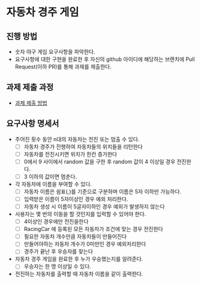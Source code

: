 # 자동차 경주 게임
## 진행 방법
* 숫자 야구 게임 요구사항을 파악한다.
* 요구사항에 대한 구현을 완료한 후 자신의 github 아이디에 해당하는 브랜치에 Pull Request(이하 PR)를 통해 과제를 제출한다.

## 과제 제출 과정
* [과제 제출 방법](https://github.com/next-step/nextstep-docs/tree/master/precourse)


## 요구사항 명세서

- 주어진 횟수 동안 n대의 자동차는 전진 또는 멈출 수 있다.
    - [ ] 자동차 경주가 진행하여 자동차들의 위치들을 리턴한다
    - [ ] 자동차를 전진시키면 위치가 한칸 증가한다
    - [ ] 0에서 9 사이에서 random 값을 구한 후 random 값이 4 이상일 경우 전진한다.
    - [ ] 3 이하의 값이면 멈춘다.
- 각 자동차에 이름을 부여할 수 있다.
    - [ ] 자동차 이름은 쉼표(,)를 기준으로 구분하며 이름은 5자 이하만 가능하다.
    - [ ] 입력받은 이름이 5자이상인 경우 예외 처리한다.
    - [ ] 자동차 생성 시 이름이 5글자이하인 경우 예외가 발생하지 않는다
- 사용자는 몇 번의 이동을 할 것인지를 입력할 수 있어야 한다.
    - [ ] 4이상인 경우에만 전진을한다
    - [ ] RacingCar 에 등록된 모든 자동차가 조건에 맞는 경우 전진한다
    - [ ] 필요한 자동차 개수만큼 자동차들이 만들어진다
    - [ ] 만들어야하는 자동차 개수가 0미만인 경우 예외처리한다
    - [ ] 경주가 끝난 후 우승자를 찾는다
- 자동차 경주 게임을 완료한 후 누가 우승했는지를 알려준다. 
    - [ ] 우승자는 한 명 이상일 수 있다.
- 전진하는 자동차를 출력할 때 자동차 이름을 같이 출력한다.
